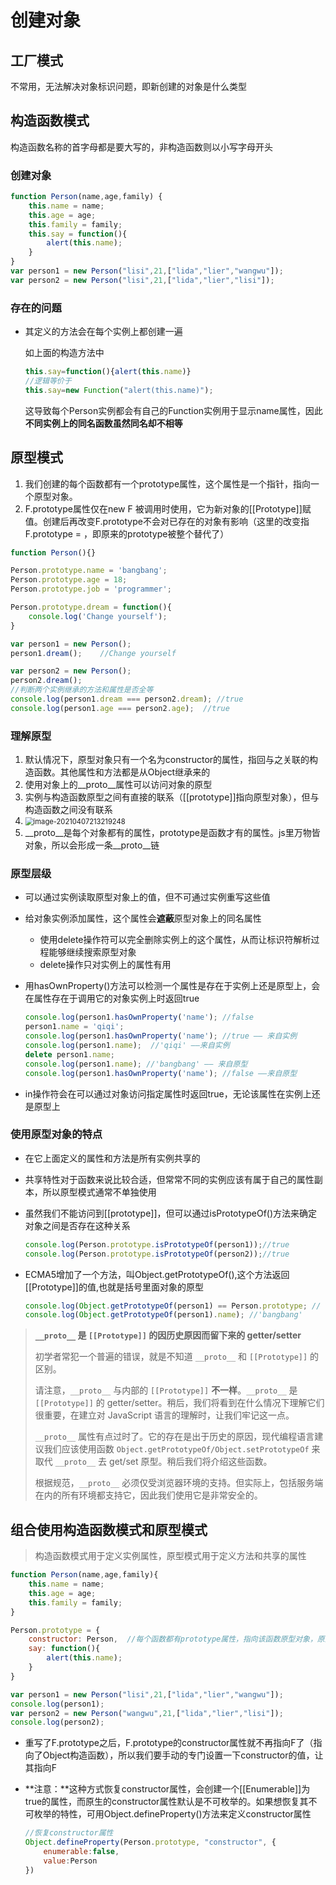 # 创建对象

## 工厂模式

不常用，无法解决对象标识问题，即新创建的对象是什么类型



## 构造函数模式

构造函数名称的首字母都是要大写的，非构造函数则以小写字母开头

### 创建对象

```javascript
function Person(name,age,family) {
    this.name = name;
    this.age = age;
    this.family = family;
    this.say = function(){
        alert(this.name);
    }
}
var person1 = new Person("lisi",21,["lida","lier","wangwu"]);
var person2 = new Person("lisi",21,["lida","lier","lisi"]);
```

### 存在的问题

- 其定义的方法会在每个实例上都创建一遍

  如上面的构造方法中

  ```javascript
  this.say=function(){alert(this.name)}
  //逻辑等价于
  this.say=new Function("alert(this.name)");
  ```

  这导致每个Person实例都会有自己的Function实例用于显示name属性，因此**不同实例上的同名函数虽然同名却不相等**

  

## 原型模式

1. 我们创建的每个函数都有一个prototype属性，这个属性是一个指针，指向一个原型对象。
2. F.prototype属性仅在new F 被调用时使用，它为新对象的[[Prototype]]赋值。创建后再改变F.prototype不会对已存在的对象有影响（这里的改变指F.prototype = <another object>，即原来的prototype被整个替代了）

```javascript
function Person(){}

Person.prototype.name = 'bangbang';
Person.prototype.age = 18;
Person.prototype.job = 'programmer';

Person.prototype.dream = function(){
    console.log('Change yourself');
}

var person1 = new Person();
person1.dream();    //Change yourself

var person2 = new Person();
person2.dream();
//判断两个实例继承的方法和属性是否全等
console.log(person1.dream === person2.dream); //true
console.log(person1.age === person2.age);  //true
```



### 理解原型

1. 默认情况下，原型对象只有一个名为constructor的属性，指回与之关联的构造函数。其他属性和方法都是从Object继承来的 	
2. 使用对象上的\__proto__属性可以访问对象的原型
3. 实例与构造函数原型之间有直接的联系（[[prototype]]指向原型对象），但与构造函数之间没有联系
4. <img src="E:\frontendStudy\JavaScript\创建对象与继承\创建对象.assets\image-20210407213219248.png" alt="image-20210407213219248" style="zoom:80%;" />
5. \_\_proto\_\_是每个对象都有的属性，prototype是函数才有的属性。js里万物皆对象，所以会形成一条\__proto__链



### 原型层级

- 可以通过实例读取原型对象上的值，但不可通过实例重写这些值

- 给对象实例添加属性，这个属性会**遮蔽**原型对象上的同名属性

  - 使用delete操作符可以完全删除实例上的这个属性，从而让标识符解析过程能够继续搜索原型对象
  - delete操作只对实例上的属性有用

- 用hasOwnProperty()方法可以检测一个属性是存在于实例上还是原型上，会在属性存在于调用它的对象实例上时返回true

  ```javascript
  console.log(person1.hasOwnProperty('name'); //false
  person1.name = 'qiqi';
  console.log(person1.hasOwnProperty('name'); //true —— 来自实例
  console.log(person1.name);  //'qiqi' ——来自实例
  delete person1.name;
  console.log(person1.name); //'bangbang' —— 来自原型
  console.log(person1.hasOwnProperty('name'); //false ——来自原型
  ```

- in操作符会在可以通过对象访问指定属性时返回true，无论该属性在实例上还是原型上



### 使用原型对象的特点

- 在它上面定义的属性和方法是所有实例共享的

- 共享特性对于函数来说比较合适，但常常不同的实例应该有属于自己的属性副本，所以原型模式通常不单独使用

- 虽然我们不能访问到[[prototype]]，但可以通过isPrototypeOf()方法来确定对象之间是否存在这种关系

  ```javascript
  console.log(Person.prototype.isPrototypeOf(person1));//true
  console.log(Person.prototype.isPrototypeOf(person2));//true
  ```

- ECMA5增加了一个方法，叫Object.getPrototypeOf(),这个方法返回[[Prototype]]的值,也就是括号里面对象的原型

  ```javascript
  console.log(Object.getPrototypeOf(person1) == Person.prototype; // true
  console.log(Object.getPrototypeOf(person1).name); //'bangbang'
  ```

> **`__proto__` 是 `[[Prototype]]` 的因历史原因而留下来的 getter/setter**
>
> 初学者常犯一个普遍的错误，就是不知道 `__proto__` 和 `[[Prototype]]` 的区别。
>
> 请注意，`__proto__` 与内部的 `[[Prototype]]` **不一样**。`__proto__` 是 `[[Prototype]]` 的 getter/setter。稍后，我们将看到在什么情况下理解它们很重要，在建立对 JavaScript 语言的理解时，让我们牢记这一点。
>
> `__proto__` 属性有点过时了。它的存在是出于历史的原因，现代编程语言建议我们应该使用函数 `Object.getPrototypeOf/Object.setPrototypeOf` 来取代 `__proto__` 去 get/set 原型。稍后我们将介绍这些函数。
>
> 根据规范，`__proto__` 必须仅受浏览器环境的支持。但实际上，包括服务端在内的所有环境都支持它，因此我们使用它是非常安全的。



## 组合使用构造函数模式和原型模式

> 构造函数模式用于定义实例属性，原型模式用于定义方法和共享的属性

```javascript
function Person(name,age,family){
    this.name = name;
    this.age = age;
    this.family = family;
}

Person.prototype = {
    constructor: Person,  //每个函数都有prototype属性，指向该函数原型对象，原型对象都有constructor属性，这是一个指向prototype属性所在函数的指针
    say: function(){
        alert(this.name);
    }
}

var person1 = new Person("lisi",21,["lida","lier","wangwu"]);
console.log(person1);
var person2 = new Person("wangwu",21,["lida","lier","lisi"]);
console.log(person2);
```

- 重写了F.prototype之后，F.prototype的constructor属性就不再指向F了（指向了Object构造函数），所以我们要手动的专门设置一下constructor的值，让其指向F

- **注意：**这种方式恢复constructor属性，会创建一个[[Enumerable]]为true的属性，而原生的constructor属性默认是不可枚举的。如果想恢复其不可枚举的特性，可用Object.defineProperty()方法来定义constructor属性

  ```javascript
  //恢复constructor属性
  Object.defineProperty(Person.prototype, "constructor", {
      enumerable:false,
      value:Person
  })
  ```

  

